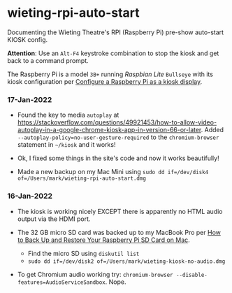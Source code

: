 # wieting-rpi-auto-start  

Documenting the Wieting Theatre's RPI (Raspberry Pi) pre-show auto-start KIOSK config.  


**Attention**: Use an `Alt-F4` keystroke combination to stop the kiosk and get back to a command prompt.  

The Raspberry Pi is a model `3B+` running _Raspbian Lite_ `Bullseye` with its kiosk configuration per [Configure a Raspberry Pi as a kiosk display](https://reelyactive.github.io/diy/pi-kiosk/).  

### 17-Jan-2022  

- Found the key to media `autoplay` at https://stackoverflow.com/questions/49921453/how-to-allow-video-autoplay-in-a-google-chrome-kiosk-app-in-version-66-or-later.  Added `--autoplay-policy=no-user-gesture-required` to the `chromium-browser` statement in `~/kiosk` and it works!

- Ok, I fixed some things in the site's code and now it works beautifully!

- Made a new backup on my Mac Mini using `sudo dd if=/dev/disk4 of=/Users/mark/wieting-rpi-auto-start.dmg`

### 16-Jan-2022  

- The kiosk is working nicely EXCEPT there is apparently no HTML audio output via the HDMI port.

- The 32 GB micro SD card was backed up to my MacBook Pro per [How to Back Up and Restore Your Raspberry Pi SD Card on Mac](https://howchoo.com/pi/create-a-backup-image-of-your-raspberry-pi-sd-card-in-mac-osx).
  - Find the micro SD using `diskutil list`
  - `sudo dd if=/dev/disk2 of=/Users/mark/wieting-kiosk-no-audio.dmg`

- To get Chromium audio working try: `chromium-browser --disable-features=AudioServiceSandbox`.  Nope.


  
 
